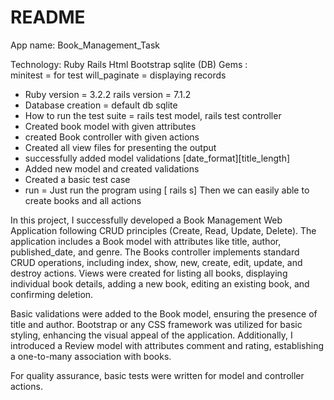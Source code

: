 # README
App name: Book_Management_Task

Technology: 
    Ruby
    Rails
    Html
    Bootstrap
    sqlite (DB)
Gems :  
    minitest = for test
    will_paginate = displaying records

* Ruby version = 3.2.2
  rails version = 7.1.2
* Database creation = default db sqlite
* How to run the test suite = rails test model, rails test controller
* Created book model with given attributes
* created Book controller with given actions
* Created all view files for presenting the output
* successfully added model validations [date_format][title_length]
* Added new model and created validations
* Created a basic test case
* run = Just run the program using [ rails s]
Then we can easily able to create books and all actions


In this project, I successfully developed a Book Management Web Application following CRUD principles (Create, Read, Update, Delete). The application includes a Book model with attributes like title, author, published_date, and genre. The Books controller implements standard CRUD operations, including index, show, new, create, edit, update, and destroy actions. Views were created for listing all books, displaying individual book details, adding a new book, editing an existing book, and confirming deletion.

Basic validations were added to the Book model, ensuring the presence of title and author. Bootstrap or any CSS framework was utilized for basic styling, enhancing the visual appeal of the application. Additionally, I introduced a Review model with attributes comment and rating, establishing a one-to-many association with books.

For quality assurance,  basic tests were written for model and controller actions.

